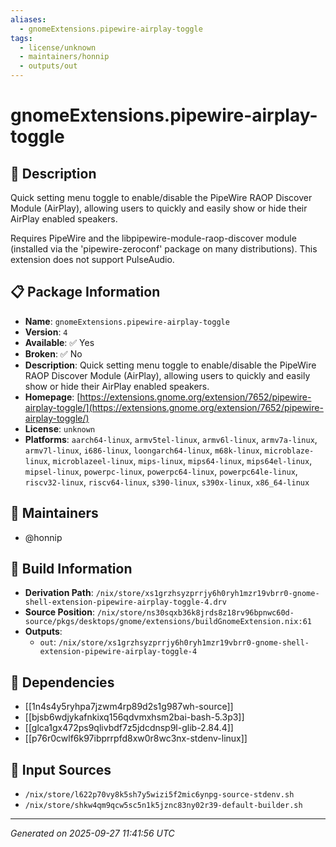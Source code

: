 ```yaml
---
aliases:
  - gnomeExtensions.pipewire-airplay-toggle
tags:
  - license/unknown
  - maintainers/honnip
  - outputs/out
---
```


# gnomeExtensions.pipewire-airplay-toggle

## 📝 Description

Quick setting menu toggle to enable/disable the PipeWire RAOP Discover Module (AirPlay), allowing users to quickly and easily show or hide their AirPlay enabled speakers.

Requires PipeWire and the libpipewire-module-raop-discover module (installed via the 'pipewire-zeroconf' package on many distributions). This extension does not support PulseAudio.

## 📋 Package Information

- **Name**: `gnomeExtensions.pipewire-airplay-toggle`
- **Version**: `4`
- **Available**: ✅ Yes
- **Broken**: ✅ No
- **Description**: Quick setting menu toggle to enable/disable the PipeWire RAOP Discover Module (AirPlay), allowing users to quickly and easily show or hide their AirPlay enabled speakers.
- **Homepage**: [https://extensions.gnome.org/extension/7652/pipewire-airplay-toggle/](https://extensions.gnome.org/extension/7652/pipewire-airplay-toggle/)
- **License**: `unknown`
- **Platforms**: `aarch64-linux`, `armv5tel-linux`, `armv6l-linux`, `armv7a-linux`, `armv7l-linux`, `i686-linux`, `loongarch64-linux`, `m68k-linux`, `microblaze-linux`, `microblazeel-linux`, `mips-linux`, `mips64-linux`, `mips64el-linux`, `mipsel-linux`, `powerpc-linux`, `powerpc64-linux`, `powerpc64le-linux`, `riscv32-linux`, `riscv64-linux`, `s390-linux`, `s390x-linux`, `x86_64-linux`
## 👥 Maintainers

- @honnip


## 🔧 Build Information

- **Derivation Path**: `/nix/store/xs1grzhsyzprrjy6h0ryh1mzr19vbrr0-gnome-shell-extension-pipewire-airplay-toggle-4.drv`
- **Source Position**: `/nix/store/ns30sqxb36k8jrds8z18rv96bpnwc60d-source/pkgs/desktops/gnome/extensions/buildGnomeExtension.nix:61`
- **Outputs**:
  - `out`:  `/nix/store/xs1grzhsyzprrjy6h0ryh1mzr19vbrr0-gnome-shell-extension-pipewire-airplay-toggle-4`

## 🔗 Dependencies

- [[1n4s4y5ryhpa7jzwm4rp89d2s1g987wh-source]]
- [[bjsb6wdjykafnkixq156qdvmxhsm2bai-bash-5.3p3]]
- [[glca1gx472ps9qlivbdf7z5jdcdnsp9l-glib-2.84.4]]
- [[p76r0cwlf6k97ibprrpfd8xw0r8wc3nx-stdenv-linux]]

## 📁 Input Sources

- `/nix/store/l622p70vy8k5sh7y5wizi5f2mic6ynpg-source-stdenv.sh`
- `/nix/store/shkw4qm9qcw5sc5n1k5jznc83ny02r39-default-builder.sh`

---
*Generated on 2025-09-27 11:41:56 UTC*
